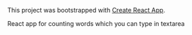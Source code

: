 This project was bootstrapped with [Create React App](https://github.com/facebook/create-react-app).

React app for counting words which you can type in textarea
